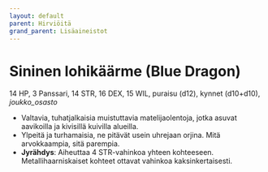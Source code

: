 ```yaml
---
layout: default
parent: Hirviöitä
grand_parent: Lisäaineistot
---
```


# Sininen lohikäärme (Blue Dragon)

14 HP, 3 Panssari, 14 STR, 16 DEX, 15 WIL, puraisu (d12), kynnet (d10+d10), _joukko_osasto_

- Valtavia, tuhatjalkaisia muistuttavia matelijaolentoja, jotka asuvat aavikoilla ja kivisillä kuivilla alueilla.
- Ylpeitä ja turhamaisia, ne pitävät usein uhrejaan orjina. Mitä arvokkaampia, sitä parempia.
- **Jyrähdys**: Aiheuttaa 4 STR-vahinkoa yhteen kohteeseen. Metallihaarniskaiset kohteet ottavat vahinkoa kaksinkertaisesti.
